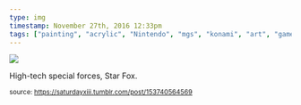 ```yaml
---
type: img
timestamp: November 27th, 2016 12:33pm
tags: ["painting", "acrylic", "Nintendo", "mgs", "konami", "art", "game"]
---
```

<img src="https://saturdayxiii.github.io/media/153740564569.jpg"/>

High-tech special forces, Star Fox.
 
  
<small>source: https://saturdayxiii.tumblr.com/post/153740564569</small>